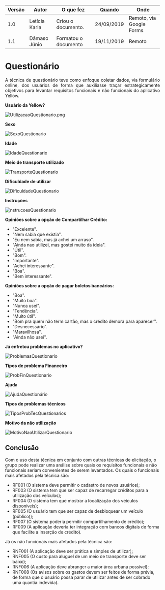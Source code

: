 |Versão| Autor | O que fez |  Quando | Onde |
|------|------| --------  |-------- | -----|
|1.0| Letícia Karla | Criou o documento. |24/09/2019| Remoto, via Google Forms |
|1.1| Dâmaso Júnio | Formatou o documento | 19/11/2019 | Remoto |

# Questionário


<p align="justify">A técnica de questionário teve como enfoque coletar dados, via formulário online, dos usuários de forma que auxiliasse traçar estrategicamente objetivos para levantar requisitos funcionais e não funcionais do aplicativo Yellow.</p>


**Usuário da Yellow?**

![UtilizacaoQuestionario.png](/img/elicitacao/requisitos/questionario/utilizacao_questionario.png)

**Sexo**

![SexoQuestionario](/img/elicitacao/requisitos/questionario/sexo_questionario.png)

**Idade**

![IdadeQuestionario](/img/elicitacao/requisitos/questionario/idade_questionario.png)

**Meio de transporte utilizado**

![TransporteQuestionario](/img/elicitacao/requisitos/questionario/transporte_questionario.png)

**Dificuldade de utilizar**

![DificuldadeQuestionario](/img/elicitacao/requisitos/questionario/dificuldade_questionario.png)

**Instruções**

![nstrucoesQuestionario](/img/elicitacao/requisitos/questionario/instrucoes_questionario.png)

**Opiniões sobre a opção de Compartilhar Crédito:**
* "Excelente".
* "Nem sabia que existia".
* "Eu nem sabia, mas já achei um arraso".
* "Ainda nao utilizei, mas gostei muito da ideia".
* "Útil".
* "Bom".
* "Importante".
* "Achei interessante".
* "Boa".
* "Bem interessante".

**Opiniões sobre a opção de pagar boletos bancários:**
* "Boa".
* "Muito boa".
* "Nunca usei".
* "Tendência".
* "Muito útil".
* "Bom pra quem não term cartão, mas o crédito demora para aparecer".
* "Desnecessário".
* "Maravilhosa".
* "Ainda não usei".

**Já enfretou problemas no aplicativo?**

![ProblemasQuestionario](/img/elicitacao/requisitos/questionario/problema_questionario.png)

**Tipos de problema Financeiro**

![ProbFinQuestionario](/img/elicitacao/requisitos/questionario/problema_financeiro_questionario.png)

**Ajuda**

![AjudaQuestionário](/img/elicitacao/requisitos/questionario/ajuda_questionario.png)

**Tipos de problemas técnicos**

![TiposProbTecQuestionarios](/img/elicitacao/requisitos/questionario/tipos_problemas_tecnicos_questionario.png)

**Motivo da não utilização**

![MotivoNaoUtilizarQuestionario](/img/elicitacao/requisitos/questionario/motivo_nao_utilizar_questionario.png)

## Conclusão

<p align="jusitfy">Com o uso desta técnica em conjunto com outras técnicas de elicitação, o grupo pode realizar uma análise sobre quais os requisitos funcionais e não funcionais seriam convenientes de serem levantados. Os quais o funcionais mais afetados pela técnica são:</p>

* RF001 (O sistema deve permitir o cadastro de novos usuários);
* RF003 (O sistema tem que ser capaz de recarregar créditos para a utilização dos veículos);
* RF004 (O sistema tem que mostrar a localização dos veículos disponíveis);
* RF005 (O usuário tem que ser capaz de desbloquear um veículo (público));
* RF007 (O sistema poderia permitir compartilhamento de crédito);
* RF009 (A aplicação deveria ter integração com bancos digitais de forma que facilite a inserção de crédito).

Já os não funcionais mais afetados pela técnica são:
* RNF001 (A aplicação deve ser prática e simples de utilizar);
* RNF005 (O custo para aluguel de um meio de transporte deve ser baixo);
* RNF006 (A aplicação deve abranger a maior área urbana possível);
* RNF008 (Os avisos sobre os gastos devem ser feitos de forma prévia, de forma que o usuário possa parar de utilizar antes de ser cobrado uma quantia indevida).
